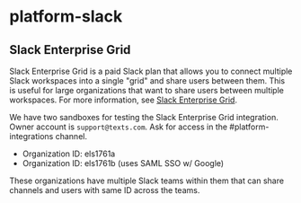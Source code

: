 # platform-slack


## Slack Enterprise Grid
Slack Enterprise Grid is a paid Slack plan that allows you to connect multiple Slack workspaces into a single "grid" and share users between them. This is useful for large organizations that want to share users between multiple workspaces. For more information, see [Slack Enterprise Grid](https://slack.com/intl/en-de/help/articles/115005265703-Slack-Enterprise-Grid).

We have two sandboxes for testing the Slack Enterprise Grid integration. Owner account is `support@texts.com`. Ask for access in the #platform-integrations channel.

- Organization ID: els1761a
- Organization ID: els1761b (uses SAML SSO w/ Google)

These organizations have multiple Slack teams within them that can share channels and users with same ID across the teams.
